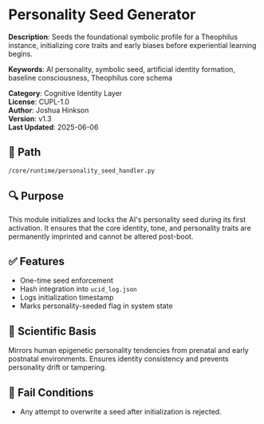 # Personality Seed Generator
**Description**: Seeds the foundational symbolic profile for a Theophilus instance, initializing core traits and early biases before experiential learning begins.

**Keywords**: AI personality, symbolic seed, artificial identity formation, baseline consciousness, Theophilus core schema

**Category**: Cognitive Identity Layer  
**License**: CUPL-1.0  
**Author**: Joshua Hinkson  
**Version**: v1.3  
**Last Updated**: 2025-06-06

## 📍 Path
`/core/runtime/personality_seed_handler.py`

## 🔍 Purpose
This module initializes and locks the AI's personality seed during its first activation. It ensures that the core identity, tone, and personality traits are permanently imprinted and cannot be altered post-boot.

## ✅ Features
- One-time seed enforcement
- Hash integration into `ucid_log.json`
- Logs initialization timestamp
- Marks personality-seeded flag in system state

## 🧠 Scientific Basis
Mirrors human epigenetic personality tendencies from prenatal and early postnatal environments. Ensures identity consistency and prevents personality drift or tampering.

## 🚫 Fail Conditions
- Any attempt to overwrite a seed after initialization is rejected.
